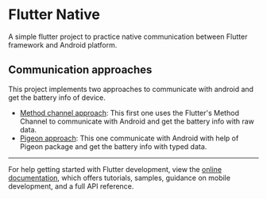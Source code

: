 # Flutter Native

A simple flutter project to practice native communication between Flutter framework and Android platform.



## Communication approaches

This project implements two approaches to communicate with android and get the battery info of device.

- [Method channel approach](https://github.com/alvarobcprado/flutter_native/tree/method_channel_approach): This first one uses the Flutter's Method Channel to communicate with Android and get the battery info with raw data.
- [Pigeon approach](https://github.com/alvarobcprado/flutter_native/tree/pigeon_approach): This one communicate with Android with help of Pigeon package and get the battery info with typed data.

---

For help getting started with Flutter development, view the
[online documentation](https://docs.flutter.dev/), which offers tutorials,
samples, guidance on mobile development, and a full API reference.
